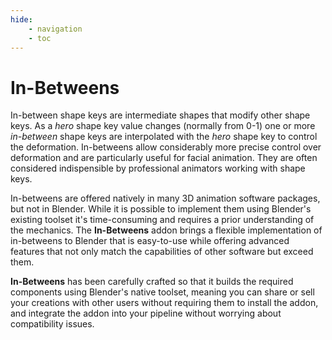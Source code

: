 ```yaml
---
hide:
    - navigation
    - toc
---
```


# In-Betweens

In-between shape keys are intermediate shapes that modify other shape keys.
As a *hero* shape key value changes (normally from 0-1) one or more *in-between*
shape keys are interpolated with the *hero* shape key to control the deformation.
In-betweens allow considerably more precise control over deformation and are
particularly useful for facial animation. They are often considered indispensible
by professional animators working with shape keys.

In-betweens are offered natively in many 3D animation software packages, but not
in Blender. While it is possible to implement them using Blender's existing toolset
it's time-consuming and requires a prior understanding of the mechanics. The
**In-Betweens** addon brings a flexible implementation of in-betweens to Blender
that is easy-to-use while offering advanced features that not only match the
capabilities of other software but exceed them.

**In-Betweens** has been carefully crafted so that it builds the required components
using Blender's native toolset, meaning you can share or sell your creations with
other users without requiring them to install the addon, and integrate the addon
into your pipeline without worrying about compatibility issues.
